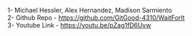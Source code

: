 1- Michael Hessler, Alex Hernandez, Madison Sarmiento \
2- Github Repo - https://github.com/GitGood-4310/WaitForIt \
3- Youtube Link - https://youtu.be/pZag1fD6Uvw
